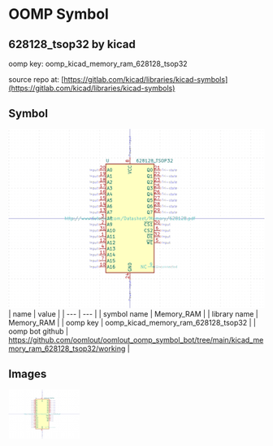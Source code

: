 # OOMP Symbol  
## 628128_tsop32  by kicad  
  
oomp key: oomp_kicad_memory_ram_628128_tsop32  
  
source repo at: [https://gitlab.com/kicad/libraries/kicad-symbols](https://gitlab.com/kicad/libraries/kicad-symbols)  
## Symbol  
  
[![working.png](working_600.png)](working.png)  
| name | value | 
| --- | --- | 
| symbol name | Memory_RAM | 
| library name | Memory_RAM | 
| oomp key | oomp_kicad_memory_ram_628128_tsop32 | 
| oomp bot github | https://github.com/oomlout/oomlout_oomp_symbol_bot/tree/main/kicad_memory_ram_628128_tsop32/working | 
## Images  
  
[![working.png](working_140.png)](working.png)  
